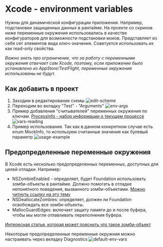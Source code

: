 # Xcode - environment variables

Нужны для динамической конфигурации приложения. Например, подстановки защищенных данных в рантайме. На проекте со скринов ниже переменные окружения использовались в качестве конфигураторов для возможности подстановки моков.
Представляет из себя сет элементов вида ключ-значение. Советуется использовать их как read-only свойства.

_Важно знать про ограничение, что за работу с переменными окружения отвечает сам Xcode, поэтому, если приложение было установлено из AppStore/TestFlight, переменные окружения использованы не будут._

## Как добавить в проект

1. Заходим в редактирование схемы
![edit-scheme](https://user-images.githubusercontent.com/41479045/165668509-30301882-cea9-47a3-8090-99f29a2dada6.png)
2. Переходим во вкладку "Test" - "Arguments"
![env-args](https://user-images.githubusercontent.com/41479045/165668830-7acc0e9e-4f72-4fd6-bbe9-af97c2d68029.png)
3. Пример добавления "считывателей" переменных окружения по ключам. [ProcessInfo - набор информации о текущем процессе](https://developer.apple.com/documentation/foundation/processinfo)
![vars-reading](https://user-images.githubusercontent.com/41479045/165668898-6540b174-4db9-4302-b946-c338dff00381.png)
4. Пример использования. Так как в данном конкретном случае есть enum MockInfo, то используем считанные значения как булевый параметр
![usage-example](https://user-images.githubusercontent.com/41479045/165668963-61057ba7-13b8-484a-b36a-16132506a6e7.png)


## Предопределенные переменные окружения
В Xcode есть несколько предопределенных переменных, доступных для целей отладки.
Например:
* NSZombieEnabled - определяет, будет Foundation использовать зомби-объекты в рантайме. Должно помогать в отладке непонятного поведения, вызванного зомби-объектами. [Можно читнуть ссылку на эту тему](https://gist.github.com/JeOam/e62c95a0b4c21974bcf6)
* NSDeallocateZombies: определяет, должен ли Foundation освобождать все зомби-объекты.
* MallocGuardEdges: включает защиту памяти до и после буфера, чтобы мы могли отлавливать переполнения буфера.

[Интересная статья, которая может пояснить что такое зомби-объект](https://habr.com/ru/company/hh/blog/546856/)

Некоторые предопределенные переменные окружния можно настраивать через вкладку Diagnostics
![default-env-vars](https://user-images.githubusercontent.com/41479045/165672941-20555722-7499-4da3-9358-5a4f590b1d4d.png)
